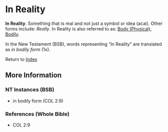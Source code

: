 # In Reality
**In Reality**. 
Something that is real and not just a symbol or idea (acai). 
Other forms include: 
*Really*. 
In Reality is also referred to as: 
[Body (Physical)](Body.3.md), [Bodily](InBody.md). 




In the New Testament (BSB), words representing “In Reality” are translated as 
*in bodily form* (1x). 


Return to [Index](00-Index.md)

## More Information

### NT Instances (BSB)

* in bodily form (COL 2:9)



### References (Whole Bible)

* COL 2:9




